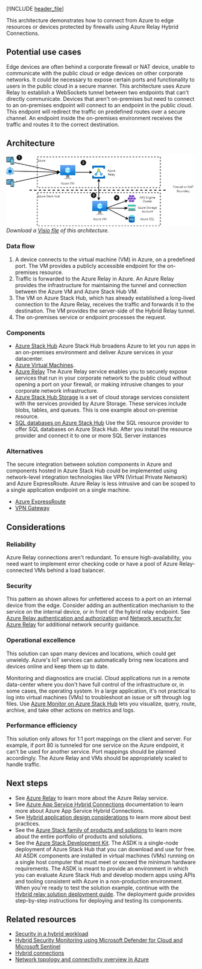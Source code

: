 [!INCLUDE [header_file](../../../includes/sol-idea-header.md)]

This architecture demonstrates how to connect from Azure to edge resources or devices protected by firewalls using Azure Relay Hybrid Connections.

## Potential use cases

Edge devices are often behind a corporate firewall or NAT device, unable to communicate with the public cloud or edge devices on other corporate networks. It could be necessary to expose certain ports and functionality to users in the public cloud in a secure manner. This architecture uses Azure Relay to establish a WebSockets tunnel between two endpoints that can't directly communicate. Devices that aren't on-premises but need to connect to an on-premises endpoint will connect to an endpoint in the public cloud. This endpoint will redirect the traffic on predefined routes over a secure channel. An endpoint inside the on-premises environment receives the traffic and routes it to the correct destination.

## Architecture

![Architecture diagram](../media/hybrid-relay-connection.png)  
_Download a [Visio file](https://arch-center.azureedge.net/hybrid-relay-connection.vsdx) of this architecture._

### Data flow

1. A device connects to the virtual machine (VM) in Azure, on a predefined port. The VM provides a publicly accessible endpoint for the on-premises resource.
2. Traffic is forwarded to the Azure Relay in Azure. An Azure Relay provides the infrastructure for maintaining the tunnel and connection between the Azure VM and Azure Stack Hub VM.
3. The VM on Azure Stack Hub, which has already established a long-lived connection to the Azure Relay, receives the traffic and forwards it to the destination. The VM provides the server-side of the Hybrid Relay tunnel.
4. The on-premises service or endpoint processes the request.

### Components

* [Azure Stack Hub](https://azure.microsoft.com/products/azure-stack/hub/) Azure Stack Hub broadens Azure to let you run apps in an on-premises environment and deliver Azure services in your datacenter.
* [Azure Virtual Machines](https://azure.microsoft.com/services/virtual-machines/).
* [Azure Relay](https://docs.microsoft.com/azure/azure-relay) The Azure Relay service enables you to securely expose services that run in your corporate network to the public cloud without opening a port on your firewall, or making intrusive changes to your corporate network infrastructure.
* [Azure Stack Hub Storage](https://docs.microsoft.com/azure-stack/user/azure-stack-storage-overview) is a set of cloud storage services consistent with the services provided by Azure Storage. These services include blobs, tables, and queues. This is one example about on-premise resource.
* [SQL databases on Azure Stack Hub](https://docs.microsoft.com/azure-stack/operator/azure-stack-sql-resource-provider) Use the SQL resource provider to offer SQL databases on Azure Stack Hub. After you install the resource provider and connect it to one or more SQL Server instances

### Alternatives

The secure integration between solution components in Azure and components hosted in Azure Stack Hub could be implemented using network-level integration technologies like VPN (Virtual Private Network) and Azure ExpressRoute. Azure Relay is less intrusive and can be scoped to a single application endpoint on a single machine.

* [Azure ExpressRoute](https://azure.microsoft.com/services/expressroute/)
* [VPN Gateway](https://azure.microsoft.com/services/vpn-gateway)

## Considerations

### Reliability

Azure Relay connections aren't redundant. To ensure high-availability, you need want to implement error checking code or have a pool of Azure Relay-connected VMs behind a load balancer.

### Security

This pattern as shown allows for unfettered access to a port on an internal device from the edge. Consider adding an authentication mechanism to the service on the internal device, or in front of the hybrid relay endpoint. See [Azure Relay authentication and authorization](https://docs.microsoft.com/azure/azure-relay/relay-authentication-and-authorization) and [Network security for Azure Relay](https://docs.microsoft.com/azure/azure-relay/network-security) for additional network security guidance.

### Operational excellence

This solution can span many devices and locations, which could get unwieldy. Azure's IoT services can automatically bring new locations and devices online and keep them up to date.

Monitoring and diagnostics are crucial. Cloud applications run in a remote data-center where you don't have full control of the infrastructure or, in some cases, the operating system. In a large application, it's not practical to log into virtual machines (VMs) to troubleshoot an issue or sift through log files. Use [Azure Monitor on Azure Stack Hub](https://docs.microsoft.com/azure-stack/user/azure-stack-metrics-azure-data) lets you visualize, query, route, archive, and take other actions on metrics and logs.

### Performance efficiency

This solution only allows for 1:1 port mappings on the client and server. For example, if port 80 is tunneled for one service on the Azure endpoint, it can't be used for another service. Port mappings should be planned accordingly. The Azure Relay and VMs should be appropriately scaled to handle traffic.

## Next steps

* See [Azure Relay](https://docs.microsoft.com/azure/azure-relay) to learn more about the Azure Relay service.
* See [Azure App Service Hybrid Connections](https://docs.microsoft.com/azure/app-service/app-service-hybrid-connections) documentation to learn more about Azure App Service Hybrid Connections.
* See [Hybrid application design considerations](https://docs.microsoft.com/hybrid/app-solutions/overview-app-design-considerations) to learn more about best practices.
* See the [Azure Stack family of products and solutions](https://docs.microsoft.com/azure-stack) to learn more about the entire portfolio of products and solutions.
* See the [Azure Stack Development Kit](https://azure.microsoft.com/overview/azure-stack/development-kit/). The ASDK is a single-node deployment of Azure Stack Hub that you can download and use for free. All ASDK components are installed in virtual machines (VMs) running on a single host computer that must meet or exceed the minimum hardware requirements. The ASDK is meant to provide an environment in which you can evaluate Azure Stack Hub and develop modern apps using APIs and tooling consistent with Azure in a non-production environment. When you're ready to test the solution example, continue with the [Hybrid relay solution deployment guide](https://aka.ms/hybridrelaydeployment). The deployment guide provides step-by-step instructions for deploying and testing its components.

## Related resources

* [Security in a hybrid workload](/azure/architecture/framework/hybrid/hybrid-security)
* [Hybrid Security Monitoring using Microsoft Defender for Cloud and Microsoft Sentinel](../../hybrid/hybrid-security-monitoring.yml)
* [Hybrid connections](./hybrid-connectivity-content.md)
* [Network topology and connectivity overview in Azure](https://docs.microsoft.com/azure/cloud-adoption-framework/ready/enterprise-scale/network-topology-and-connectivity)
